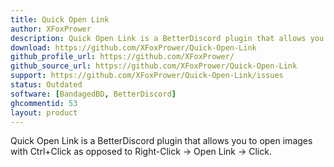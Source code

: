 ```yaml
---
title: Quick Open Link
author: XFoxPrower
description: Quick Open Link is a BetterDiscord plugin that allows you to open images with Ctrl+Click as opposed to Right-Click -> Open Link -> Click.
download: https://github.com/XFoxPrower/Quick-Open-Link
github_profile_url: https://github.com/XFoxPrower/
github_source_url: https://github.com/XFoxPrower/Quick-Open-Link
support: https://github.com/XFoxPrower/Quick-Open-Link/issues
status: Outdated
software: [BandagedBD, BetterDiscord]
ghcommentid: 53
layout: product
---
```

Quick Open Link is a BetterDiscord plugin that allows you to open images with Ctrl+Click as opposed to Right-Click -> Open Link -> Click.